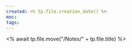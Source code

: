 ```yaml
---
created: <% tp.file.creation_date() %>
moc: 
tags:
---
```


<% await tp.file.move("/Notes/" + tp.file.title) %>
